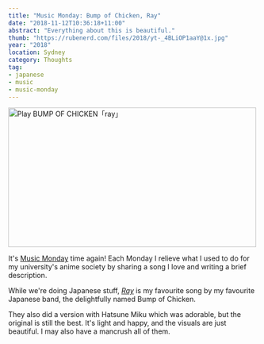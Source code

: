 ```yaml
---
title: "Music Monday: Bump of Chicken, Ray"
date: "2018-11-12T10:36:18+11:00"
abstract: "Everything about this is beautiful."
thumb: "https://rubenerd.com/files/2018/yt-_4BLiOP1aaY@1x.jpg"
year: "2018"
location: Sydney
category: Thoughts
tag:
- japanese
- music
- music-monday
---
```

<p><a href=https://www.youtube.com/watch?v=_4BLiOP1aaY title="Play BUMP OF CHICKEN「ray」"><img src="https://rubenerd.com/files/2018/yt-_4BLiOP1aaY@1x.jpg" srcset="https://rubenerd.com/files/2018/yt-_4BLiOP1aaY@1x.jpg 1x, https://rubenerd.com/files/2018/yt-_4BLiOP1aaY@2x.jpg 2x" alt="Play BUMP OF CHICKEN「ray」" style="width:500px;height:281px;" /></a>

It's [Music Monday] time again! Each Monday I relieve what I used to do for my university's anime society by sharing a song I love and writing a brief description.

While we're doing Japanese stuff, *[Ray]* is my favourite song by my favourite Japanese band, the delightfully named Bump of Chicken.

They also did a version with Hatsune Miku which was adorable, but the original is still the best. It's light and happy, and the visuals are just beautiful. I may also have a mancrush all of them.

[Music Monday]: https://rubenerd.com/tag/music-monday/
[Ray]: https://www.youtube.com/watch?v=_4BLiOP1aaY


